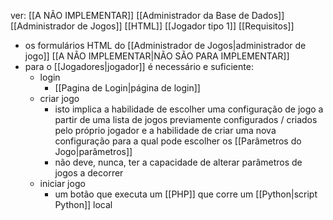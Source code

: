 ver:
	[[A NÃO IMPLEMENTAR]]
	[[Administrador da Base de Dados]]
	[[Administrador de Jogos]]
	[[HTML]]
	[[Jogador tipo 1]]
	[[Requisitos]]

- os formulários HTML do [[Administrador de Jogos|administrador de jogo]] [[A NÃO IMPLEMENTAR|NÃO SÃO PARA IMPLEMENTAR]]
- para o [[Jogadores|jogador]] é necessário e suficiente:
	- login 
		- [[Pagina de Login|página de login]] 
	- criar jogo 
		- isto implica a habilidade de escolher uma configuração de jogo a partir de uma lista de jogos previamente configurados / criados pelo próprio jogador e a habilidade de criar uma nova configuração para a qual pode escolher os [[Parâmetros do Jogo|parâmetros]] 
		- não deve, nunca, ter a capacidade de alterar parâmetros de jogos a decorrer
	- iniciar jogo
		- um botão que executa um [[PHP]] que corre um [[Python|script Python]] local